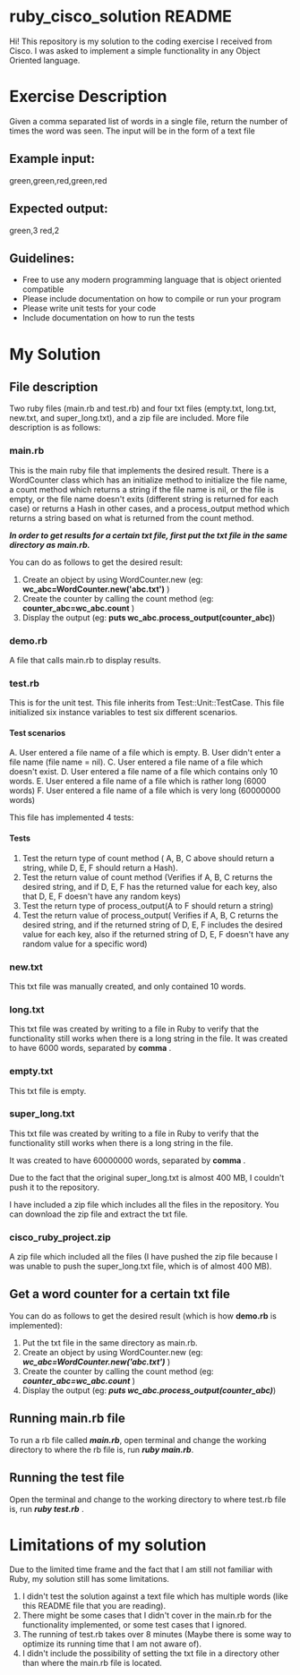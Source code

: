 # ruby_cisco_solution README

Hi! This repository is my solution to the coding exercise I received from Cisco. I was asked to implement a simple functionality in any Object Oriented language.

# Exercise Description

Given a comma separated list of words in a single file, return the number of times the word was
seen.
The input will be in the form of a text file
## Example input:
green,green,red,green,red
## Expected output:
green,3
red,2
## Guidelines:
- Free to use any modern programming language that is object oriented compatible
- Please include documentation on how to compile or run your program
- Please write unit tests for your code
- Include documentation on how to run the tests


# My Solution 

## File description

Two ruby files (main.rb and test.rb) and four txt files (empty.txt, long.txt, new.txt, and super_long.txt), and a zip file are included. More file description is as follows:

### main.rb

This is the main ruby file that implements the desired result. There is a WordCounter class which has an initialize method to initialize the file name, a count method which returns a string if the file name is nil, or the file is empty, or the file name doesn't exits (different string is returned for each case) or returns a Hash in other cases, and a process_output method which returns a string based on what is returned from the count method.

**_In order to get results for a certain txt file, first put the txt file in the same directory as main.rb._**

You can do as follows to get the desired result:
1. Create an object by using WordCounter.new (eg: **wc_abc=WordCounter.new('abc.txt')** )
2. Create the counter by calling the count method (eg: **counter_abc=wc_abc.count** )
3. Display the output (eg: **puts wc_abc.process_output(counter_abc)**)

### demo.rb

A file that calls main.rb to display results.


### test.rb

This is for the unit test. This file inherits from Test::Unit::TestCase. This file initialized six instance variables to test six different scenarios. 
#### Test scenarios
A. User entered a file name of a file which is empty.
B. User didn't enter a file name (file name = nil).
C. User entered a file name of a file which doesn't exist.
D. User entered a file name of a file which contains only 10 words.
E. User entered a file name of a file which is rather long (6000 words)
F. User entered a file name of a file which is very long (60000000 words)

This file has implemented 4 tests:

#### Tests
1. Test the return type of count method ( A, B, C above should return a string, while D, E, F should return a Hash).
2. Test the return value of count method (Verifies if A, B, C returns the desired string, and if D, E, F has the returned value for each key, also that D, E, F doesn't have any random keys)
3. Test the return type of process_output(A to F should return a string)
4. Test the return value of process_output( Verifies if A, B, C returns the desired string, and if the returned string of D, E, F includes the desired value for each key, also if the returned string of D, E, F doesn't have any random value for a specific word)

### new.txt

This txt file was manually created, and only contained 10 words.

### long.txt

This txt file was created by writing to a file in Ruby to verify that the functionality still works when there is a long string in the file. It was created to have 6000 words, separated by **comma** .

### empty.txt

This txt file is empty.

### super_long.txt

This txt file was created by writing to a file in Ruby to verify that the functionality still works when there is a long string in the file. 

It was created to have 60000000 words, separated by **comma** .

Due to the fact that the original super_long.txt is almost 400 MB, I couldn't push it to the repository. 

I have included a zip file which includes all the files in the repository. You can download the zip file and extract the txt file.

### cisco_ruby_project.zip

A zip file which included all the files (I have pushed the zip file because I was unable to push the super_long.txt file, which is of almost 400 MB).

## Get a word counter for a certain txt file 
You can do as follows to get the desired result (which is how **demo.rb** is implemented):
1. Put the txt file in the same directory as main.rb.
2. Create an object by using WordCounter.new (eg: **_wc_abc=WordCounter.new('abc.txt')_** )
3. Create the counter by calling the count method (eg: **_counter_abc=wc_abc.count_** )
4. Display the output (eg: **_puts wc_abc.process_output(counter_abc)_**)

## Running main.rb file 

To run a rb file called **_main.rb_**, open terminal and change the working directory to where the rb file is, run **_ruby main.rb_**. 

## Running the test file

Open the terminal and change to the working directory to where test.rb file is, run **_ruby test.rb_** .

# Limitations of my solution

Due to the limited time frame and the fact that I am still not familiar with Ruby, my solution still has some limitations.
1. I didn't test the solution against a text file which has multiple words (like this README file that you are reading).
2. There might be some cases that I didn't cover in the main.rb for the functionality implemented, or some test cases that I ignored.
3. The running of test.rb takes over 8 minutes (Maybe there is some way to optimize its running time that I am not aware of). 
4. I didn't include the possibility of setting the txt file in a directory other than where the main.rb file is located.

